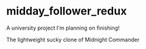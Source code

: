 # midday_follower_redux

A university project I'm planning on finishing!

The lightweight sucky clone of Midnight Commander
